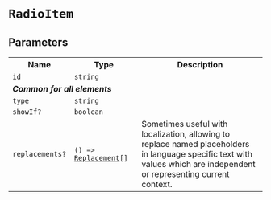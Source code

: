 # `RadioItem`
## Parameters 
<table><tr><th>Name</th><th>Type</th><th>Description</th></tr>
<tr><td><code>id</code></td><td><code>string</code></td><td></td></tr>
<tr><td colspan='3'><b><em>Common for all elements</em></b></td></tr>
<tr><td><code>type</code></td><td><code>string</code></td><td></td></tr>
<tr><td><code>showIf?</code></td><td><code>boolean</code></td><td></td></tr>
<tr><td><code>replacements?</code></td><td><code>() => <a href='Replacement.md'>Replacement</a>[]</code></td><td>Sometimes useful with localization, allowing to replace named placeholders<br/>
in language specific text with values which are independent or representing current context.</td></tr>
</table>